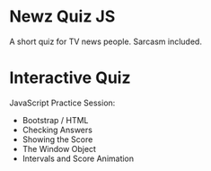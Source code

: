 # Newz Quiz JS

A short quiz for TV news people. Sarcasm included.

# Interactive Quiz

JavaScript Practice Session:

- Bootstrap / HTML
- Checking Answers
- Showing the Score
- The Window Object
- Intervals and Score Animation
